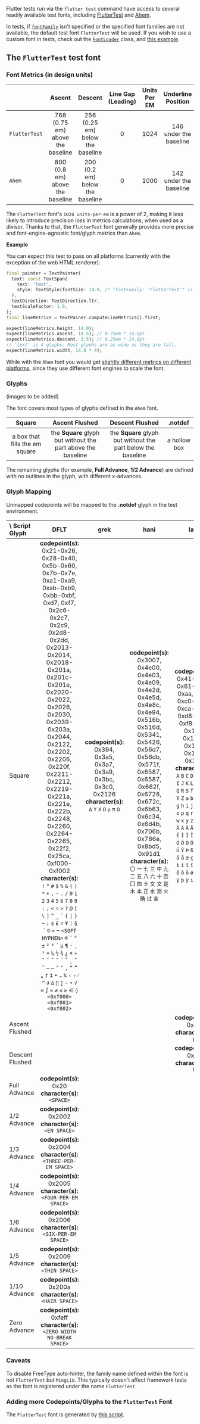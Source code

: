 Flutter tests run via the `flutter test` command have access to several readily available test fonts, including [FlutterTest](#the-fluttertest-test-font) and [Ahem](https://www.w3.org/Style/CSS/Test/Fonts/Ahem/).

In tests, if [`fontFamily`](https://master-api.flutter.dev/flutter/painting/TextStyle/fontFamily.html) isn't specified or the specified font families are not available, the default test font `FlutterTest` will be used.
If you wish to use a custom font in tests, check out the [`FontLoader`](https://master-api.flutter.dev/flutter/services/FontLoader-class.html) class, and [this example](https://github.com/flutter/flutter/blob/6ec444506375cfa94535a45c2320e01094c295e0/packages/flutter/test/material/icons_test.dart#L149-L172).

## The `FlutterTest` test font

### Font Metrics (in design units)

| | Ascent | Descent | Line Gap (Leading) | Units Per EM | Underline Position |
| :-- | :---: | :---: | :---: | :---: | :---: |
| `FlutterTest` | 768 (0.75 em) above the baseline | 256 (0.25 em) below the baseline | 0 | 1024 | 146 under the baseline |
| `Ahem` | 800 (0.8 em) above the baseline | 200 (0.2 em) below the baseline | 0 | 1000 | 142 under the baseline |

The `FlutterTest` font's `1024 units-per-em` is a power of 2, making it less likely to introduce precision loss in metrics calculations, when used as a divisor.
Thanks to that, the `FlutterTest` font generally provides more precise and font-engine-agnostic font/glyph metrics than `Ahem`.

**Example**

You can expect this test to pass on all platforms (currently with the exception of the web HTML renderer):
```dart
final painter = TextPainter(
  text: const TextSpan(
    text: 'text',
    style: TextStyle(fontSize: 14.0, /* "fontFamily: 'FlutterTest'" is implied */),
  ),
  textDirection: TextDirection.ltr,
  textScaleFactor: 1.0,
);
final lineMetrics = textPainer.computeLineMetrics().first;

expect(lineMetrics.height, 14.0);
expect(lineMetrics.ascent, 10.5); // 0.75em * 14.0pt
expect(lineMetrics.descent, 3.5); // 0.25em * 14.0pt
// 'text' is 4 glyphs. Most glyphs are as wide as they are tall.
expect(lineMetrics.width, 14.0 * 4);
```
While with the `Ahem` font you would get [slightly different metrics on different platforms](https://github.com/flutter/flutter/issues/62819), since they use different font engines to scale the font.

### Glyphs

(images to be added)

The font covers most types of glyphs defined in the `Ahem` font.

| Square | Ascent Flushed | Descent Flushed | .notdef |
 | :---:  | :----:  | :----:  | :----:  |
| a box that fills the em square | the **Square** glyph but without the part above the baseline | the **Square** glyph but without the part below the baseline | a hollow box |

The remaining glyphs (for example, **Full Advance**, **1/2 Advance**) are defined with no outlines in the glyph, with different x-advances.


### Glyph Mapping

Unmapped codepoints will be mapped to the **.notdef** glyph in the test environment.

|     \ Script <br />Glyph | DFLT | grek | hani | latn |
 | :---  | :----:  | :----:  | :----:  | :----: |
| Square | **codepoint(s):** 0x21-0x26, 0x28-0x40, 0x5b-0x60, 0x7b-0x7e, 0xa1-0xa9, 0xab-0xb9, 0xbb-0xbf, 0xd7, 0xf7, 0x2c6-0x2c7, 0x2c9, 0x2d8-0x2dd, 0x2013-0x2014, 0x2018-0x201a, 0x201c-0x201e, 0x2020-0x2022, 0x2026, 0x2030, 0x2039-0x203a, 0x2044, 0x2122, 0x2202, 0x2206, 0x220f, 0x2211-0x2212, 0x2219-0x221a, 0x221e, 0x222b, 0x2248, 0x2260, 0x2264-0x2265, 0x22f2, 0x25ca, 0xf000-0xf002<br />**character(s):** `!` `"` `#` `$` `%` `&` `(` `)` `*` `+` `,` `-` `.` `/` `0` `1` `2` `3` `4` `5` `6` `7` `8` `9` `:` `;` `<` `=` `>` `?` `@` `[` `\` `]` `^` `_` `` ` `` `{` `\|` `}` `~` `¡` `¢` `£` `¤` `¥` `¦` `§` `¨` `©` `«` `¬` `<SOFT HYPHEN>` `®` `¯` `°` `±` `²` `³` `´` `µ` `¶` `·` `¸` `¹` `»` `¼` `½` `¾` `¿` `×` `÷` `ˆ` `ˇ` `ˉ` `˘` `˙` `˚` `˛` `˜` `˝` `–` `—` `‘` `’` `‚` `“` `”` `„` `†` `‡` `•` `…` `‰` `‹` `›` `⁄` `™` `∂` `∆` `∏` `∑` `−` `∙` `√` `∞` `∫` `≈` `≠` `≤` `≥` `⋲` `◊` `<0xf000>` `<0xf001>` `<0xf002>` | **codepoint(s):** 0x394, 0x3a5, 0x3a7, 0x3a9, 0x3bc, 0x3c0, 0x2126<br />**character(s):** `Δ` `Υ` `Χ` `Ω` `μ` `π` `Ω` | **codepoint(s):** 0x3007, 0x4e00, 0x4e03, 0x4e09, 0x4e2d, 0x4e5d, 0x4e8c, 0x4e94, 0x516b, 0x516d, 0x5341, 0x5426, 0x56d7, 0x56db, 0x571f, 0x6587, 0x6587, 0x662f, 0x6728, 0x672c, 0x6b63, 0x6c34, 0x6d4b, 0x706b, 0x786e, 0x8bd5, 0x91d1<br />**character(s):** `〇` `一` `七` `三` `中` `九` `二` `五` `八` `六` `十` `否` `囗` `四` `土` `文` `文` `是` `木` `本` `正` `水` `测` `火` `确` `试` `金` | **codepoint(s):** 0x41-0x5a, 0x61-0x7a, 0xaa, 0xba, 0xc0-0xc8, 0xca-0xd6, 0xd8-0xf6, 0xf8-0xff, 0x131, 0x152-0x153, 0x178, 0x192<br />**character(s):** `A` `B` `C` `D` `E` `F` `G` `H` `I` `J` `K` `L` `M` `N` `O` `P` `Q` `R` `S` `T` `U` `V` `W` `X` `Y` `Z` `a` `b` `c` `d` `e` `f` `g` `h` `i` `j` `k` `l` `m` `n` `o` `p` `q` `r` `s` `t` `u` `v` `w` `x` `y` `z` `ª` `º` `À` `Á` `Â` `Ã` `Ä` `Å` `Æ` `Ç` `È` `Ê` `Ë` `Ì` `Í` `Î` `Ï` `Ð` `Ñ` `Ò` `Ó` `Ô` `Õ` `Ö` `Ø` `Ù` `Ú` `Û` `Ü` `Ý` `Þ` `ß` `à` `á` `â` `ã` `ä` `å` `æ` `ç` `è` `é` `ê` `ë` `ì` `í` `î` `ï` `ð` `ñ` `ò` `ó` `ô` `õ` `ö` `ø` `ù` `ú` `û` `ü` `ý` `þ` `ÿ` `ı` `Œ` `œ` `Ÿ` `ƒ` |
| Ascent Flushed |  |  |  | **codepoint(s):** 0x70<br />**character(s):** `p` |
| Descent Flushed |  |  |  | **codepoint(s):** 0xc9<br />**character(s):** `É` |
| Full Advance | **codepoint(s):** 0x20<br />**character(s):** `<SPACE>` |  |  |  |
| 1/2 Advance | **codepoint(s):** 0x2002<br />**character(s):** `<EN SPACE>` |  |  |  |
| 1/3 Advance | **codepoint(s):** 0x2004<br />**character(s):** `<THREE-PER-EM SPACE>` |  |  |  |
| 1/4 Advance | **codepoint(s):** 0x2005<br />**character(s):** `<FOUR-PER-EM SPACE>` |  |  |  |
| 1/6 Advance | **codepoint(s):** 0x2006<br />**character(s):** `<SIX-PER-EM SPACE>` |  |  |  |
| 1/5 Advance | **codepoint(s):** 0x2009<br />**character(s):** `<THIN SPACE>` |  |  |  |
| 1/10 Advance | **codepoint(s):** 0x200a<br />**character(s):** `<HAIR SPACE>` |  |  |  |
| Zero Advance | **codepoint(s):** 0xfeff<br />**character(s):** `<ZERO WIDTH NO-BREAK SPACE>` |  |  |  |

### Caveats

To disable FreeType auto-hinter, the family name defined within the font is not `FlutterTest` but `MingLiU`. This typically doesn't affect framework tests as the font is registered under the name `FlutterTest`.

### Adding more Codepoints/Glyphs to the `FlutterTest` Font

The `FlutterTest` font is generated by [this script](https://github.com/flutter/engine/blob/170cbea/tools/gen_test_font.py).
